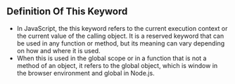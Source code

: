 ## Definition Of This Keyword

- In JavaScript, the this keyword refers to the current execution context or the current value of the calling object. It is a reserved keyword that can be used in any function or method, but its meaning can vary depending on how and where it is used.
- When this is used in the global scope or in a function that is not a method of an object, it refers to the global object, which is window in the browser environment and global in Node.js.
